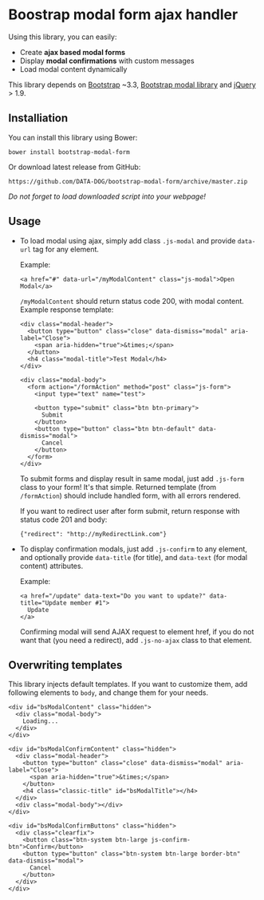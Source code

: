 # Boostrap modal form ajax handler

Using this library, you can easily:

 * Create **ajax based modal forms**
 * Display **modal confirmations** with custom messages
 * Load modal content dynamically

This library depends on [Bootstrap](http://getbootstrap.com/) ~3.3, [Bootstrap modal library](http://getbootstrap.com/javascript/#modals) and [jQuery](http://jquery.com/) > 1.9.

## Installiation

You can install this library using Bower:

    bower install bootstrap-modal-form

Or download latest release from GitHub:

    https://github.com/DATA-DOG/bootstrap-modal-form/archive/master.zip

*Do not forget to load downloaded script into your webpage!*

## Usage

* To load modal using ajax, simply add class `.js-modal` and provide `data-url` tag for any element.

  Example:

      <a href="#" data-url="/myModalContent" class="js-modal">Open Modal</a>

  `/myModalContent` should return status code 200, with modal content. Example response template:

      <div class="modal-header">
        <button type="button" class="close" data-dismiss="modal" aria-label="Close">
          <span aria-hidden="true">&times;</span>
        </button>
        <h4 class="modal-title">Test Modal</h4>
      </div>

      <div class="modal-body">
        <form action="/formAction" method="post" class="js-form">
          <input type="text" name="test">

          <button type="submit" class="btn btn-primary">
            Submit
          </button>
          <button type="button" class="btn btn-default" data-dismiss="modal">
            Cancel
          </button>
        </form>
      </div>

  To submit forms and display result in same modal, just add `.js-form` class to your form! It's that simple. Returned template (from `/formAction`) should include handled form, with all errors rendered.

  If you want to redirect user after form submit, return response with status code 201 and body:

      {"redirect": "http://myRedirectLink.com"}

* To display confirmation modals, just add `.js-confirm` to any element, and optionally provide `data-title` (for title), and `data-text` (for modal content) attributes.

  Example:

      <a href="/update" data-text="Do you want to update?" data-title="Update member #1">
        Update
      </a>

  Confirming modal will send AJAX request to element href, if you do not want that (you need a redirect), add `.js-no-ajax` class to that element.

## Overwriting templates

This library injects default templates. If you want to customize them, add following elements to `body`, and change them for your needs.

    <div id="bsModalContent" class="hidden">
      <div class="modal-body">
        Loading...
      </div>
    </div>

    <div id="bsModalConfirmContent" class="hidden">
      <div class="modal-header">
        <button type="button" class="close" data-dismiss="modal" aria-label="Close">
          <span aria-hidden="true">&times;</span>
        </button>
        <h4 class="classic-title" id="bsModalTitle"></h4>
      </div>
      <div class="modal-body"></div>
    </div>

    <div id="bsModalConfirmButtons" class="hidden">
      <div class="clearfix">
        <button class="btn-system btn-large js-confirm-btn">Confirm</button>
        <button type="button" class="btn-system btn-large border-btn" data-dismiss="modal">
          Cancel
        </button>
      </div>
    </div>
